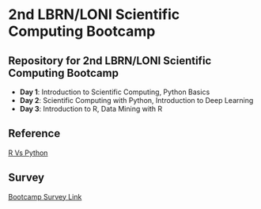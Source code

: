 # 2nd LBRN/LONI Scientific Computing Bootcamp

## Repository for 2nd LBRN/LONI Scientific Computing Bootcamp

* **Day 1**: Introduction to Scientific Computing, Python Basics
* **Day 2**: Scientific Computing with Python, Introduction to Deep Learning
* **Day 3**: Introduction to R, Data Mining with R

## Reference
[R Vs Python](https://www.guru99.com/r-vs-python.html)

## Survey
[Bootcamp Survey Link](https://forms.gle/cME7w8h4Bt5FgSyUA)
